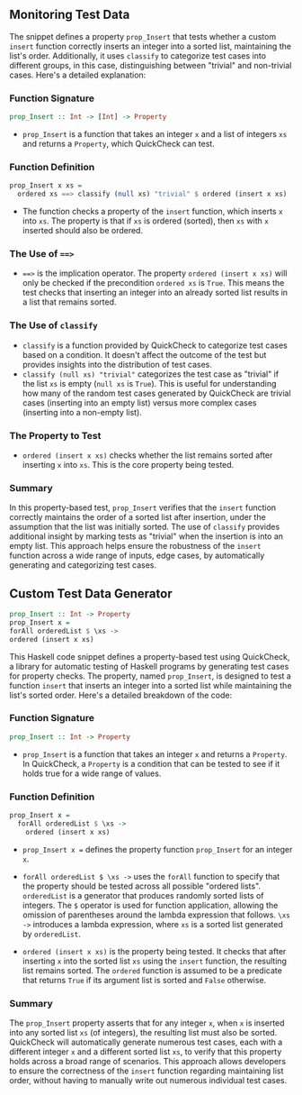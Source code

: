 ## Monitoring Test Data

The snippet defines a property `prop_Insert` that tests whether a custom `insert` function correctly inserts an integer into a sorted list, maintaining the list's order. Additionally, it uses `classify` to categorize test cases into different groups, in this case, distinguishing between "trivial" and non-trivial cases. Here's a detailed explanation:

### Function Signature

```haskell
prop_Insert :: Int -> [Int] -> Property
```

- `prop_Insert` is a function that takes an integer `x` and a list of integers `xs` and returns a `Property`, which QuickCheck can test.

### Function Definition

```haskell
prop_Insert x xs =
  ordered xs ==> classify (null xs) "trivial" $ ordered (insert x xs)
```

- The function checks a property of the `insert` function, which inserts `x` into `xs`. The property is that if `xs` is ordered (sorted), then `xs` with `x` inserted should also be ordered.

### The Use of `==>`
- `==>` is the implication operator. The property `ordered (insert x xs)` will only be checked if the precondition `ordered xs` is `True`. This means the test checks that inserting an integer into an already sorted list results in a list that remains sorted.

### The Use of `classify`
- `classify` is a function provided by QuickCheck to categorize test cases based on a condition. It doesn't affect the outcome of the test but provides insights into the distribution of test cases.
- `classify (null xs) "trivial"` categorizes the test case as "trivial" if the list `xs` is empty (`null xs` is `True`). This is useful for understanding how many of the random test cases generated by QuickCheck are trivial cases (inserting into an empty list) versus more complex cases (inserting into a non-empty list).

### The Property to Test
- `ordered (insert x xs)` checks whether the list remains sorted after inserting `x` into `xs`. This is the core property being tested.

### Summary

In this property-based test, `prop_Insert` verifies that the `insert` function correctly maintains the order of a sorted list after insertion, under the assumption that the list was initially sorted. The use of `classify` provides additional insight by marking tests as "trivial" when the insertion is into an empty list. This approach helps ensure the robustness of the `insert` function across a wide range of inputs,  edge cases, by automatically generating and categorizing test cases.

## Custom Test Data Generator

```haskell
prop_Insert :: Int -> Property
prop_Insert x =
forAll orderedList $ \xs ->
ordered (insert x xs)
```

This Haskell code snippet defines a property-based test using QuickCheck, a library for automatic testing of Haskell programs by generating test cases for property checks. The property, named `prop_Insert`, is designed to test a function `insert` that inserts an integer into a sorted list while maintaining the list's sorted order. Here's a detailed breakdown of the code:

### Function Signature

```haskell
prop_Insert :: Int -> Property
```
- `prop_Insert` is a function that takes an integer `x` and returns a `Property`. In QuickCheck, a `Property` is a condition that can be tested to see if it holds true for a wide range of values.

### Function Definition

```haskell
prop_Insert x =
  forAll orderedList $ \xs ->
    ordered (insert x xs)
```

- `prop_Insert x =` defines the property function `prop_Insert` for an integer `x`.

- `forAll orderedList $ \xs ->` uses the `forAll` function to specify that the property should be tested across all possible "ordered lists". `orderedList` is a generator that produces randomly sorted lists of integers. The `$` operator is used for function application, allowing the omission of parentheses around the lambda expression that follows. `\xs ->` introduces a lambda expression, where `xs` is a sorted list generated by `orderedList`.

- `ordered (insert x xs)` is the  property being tested. It checks that after inserting `x` into the sorted list `xs` using the `insert` function, the resulting list remains sorted. The `ordered` function is assumed to be a predicate that returns `True` if its argument list is sorted and `False` otherwise.

### Summary

The `prop_Insert` property asserts that for any integer `x`, when `x` is inserted into any sorted list `xs` (of integers), the resulting list must also be sorted. QuickCheck will automatically generate numerous test cases, each with a different integer `x` and a different sorted list `xs`, to verify that this property holds across a broad range of scenarios. This approach allows developers to ensure the correctness of the `insert` function regarding maintaining list order, without having to manually write out numerous individual test cases.
